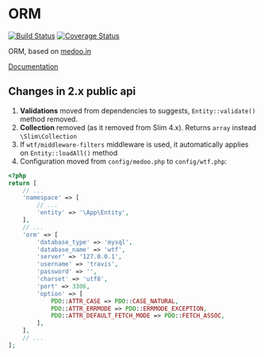 # ORM
[![Build Status](https://travis-ci.org/frameworkwtf/orm.svg?branch=2.x)](https://travis-ci.org/frameworkwtf/orm) [![Coverage Status](https://coveralls.io/repos/frameworkwtf/orm/badge.svg?branch=2.x&service=github)](https://coveralls.io/github/frameworkwtf/orm?branch=2.x)

ORM, based on [medoo.in](http://medoo.in)

[Documentation](https://framework.wtf/orm)

## Changes in 2.x public api

1. **Validations** moved from dependencies to suggests, `Entity::validate()` method removed.
2. **Collection** removed (as it removed from Slim 4.x). Returns `array` instead `\Slim\Collection`
3. If `wtf/middleware-filters` middleware is used, it automatically applies on `Entity::loadAll()` method
4. Configuration moved from `config/medoo.php` to `config/wtf.php`:

```php
<?php
return [
    // ...
    'namespace' => [
        // ...
        'entity' => '\App\Entity',
    ],
    // ...
    'orm' => [
        'database_type' => 'mysql',
        'database_name' => 'wtf',
        'server' => '127.0.0.1',
        'username' => 'travis',
        'password' => '',
        'charset' => 'utf8',
        'port' => 3306,
        'option' => [
            PDO::ATTR_CASE => PDO::CASE_NATURAL,
            PDO::ATTR_ERRMODE => PDO::ERRMODE_EXCEPTION,
            PDO::ATTR_DEFAULT_FETCH_MODE => PDO::FETCH_ASSOC,
        ],
    ],
    // ...
];
```
